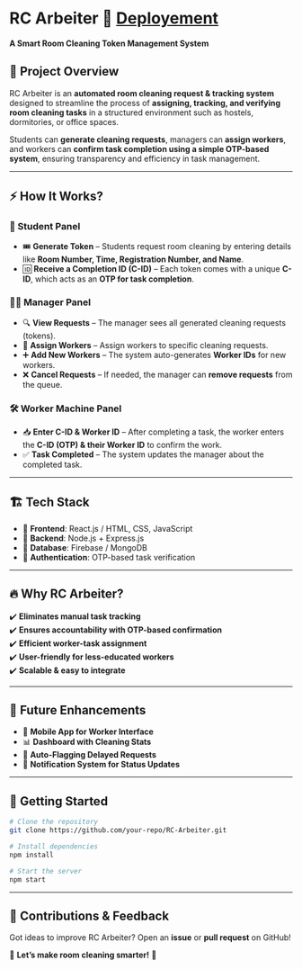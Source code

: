 # RC Arbeiter 🚀  [Deployement](https://rc-arbeiter.vercel.app/)
**A Smart Room Cleaning Token Management System**  

## 📌 Project Overview  
RC Arbeiter is an **automated room cleaning request & tracking system** designed to streamline the process of **assigning, tracking, and verifying room cleaning tasks** in a structured environment such as hostels, dormitories, or office spaces.  

Students can **generate cleaning requests**, managers can **assign workers**, and workers can **confirm task completion using a simple OTP-based system**, ensuring transparency and efficiency in task management.  

---  

## ⚡ How It Works?  

### 🏫 Student Panel  
- 🎟️ **Generate Token** – Students request room cleaning by entering details like **Room Number, Time, Registration Number, and Name**.  
- 🆔 **Receive a Completion ID (C-ID)** – Each token comes with a unique **C-ID**, which acts as an **OTP for task completion**.  

### 👨‍💼 Manager Panel  
- 🔍 **View Requests** – The manager sees all generated cleaning requests (tokens).  
- 👷 **Assign Workers** – Assign workers to specific cleaning requests.  
- ➕ **Add New Workers** – The system auto-generates **Worker IDs** for new workers.  
- ❌ **Cancel Requests** – If needed, the manager can **remove requests** from the queue.  

### 🛠️ Worker Machine Panel  
- 📥 **Enter C-ID & Worker ID** – After completing a task, the worker enters the **C-ID (OTP) & their Worker ID** to confirm the work.  
- ✅ **Task Completed** – The system updates the manager about the completed task.  

---  

## 🏗️ Tech Stack  
- 🔹 **Frontend**: React.js / HTML, CSS, JavaScript  
- 🔹 **Backend**: Node.js + Express.js  
- 🔹 **Database**: Firebase / MongoDB  
- 🔹 **Authentication**: OTP-based task verification  

---  

## 🔥 Why RC Arbeiter?  
✔️ **Eliminates manual task tracking**  
✔️ **Ensures accountability with OTP-based confirmation**  
✔️ **Efficient worker-task assignment**  
✔️ **User-friendly for less-educated workers**  
✔️ **Scalable & easy to integrate**  

---  

## 🚀 Future Enhancements  
- 📲 **Mobile App for Worker Interface**  
- 📊 **Dashboard with Cleaning Stats**  
- 🛑 **Auto-Flagging Delayed Requests**  
- 🔔 **Notification System for Status Updates**  

---  

## 📌 Getting Started  
```bash  
# Clone the repository  
git clone https://github.com/your-repo/RC-Arbeiter.git  

# Install dependencies  
npm install  

# Start the server  
npm start  
```  

---  

## 📢 Contributions & Feedback  
Got ideas to improve RC Arbeiter? Open an **issue** or **pull request** on GitHub!  

🚀 **Let’s make room cleaning smarter!** 🚀  

